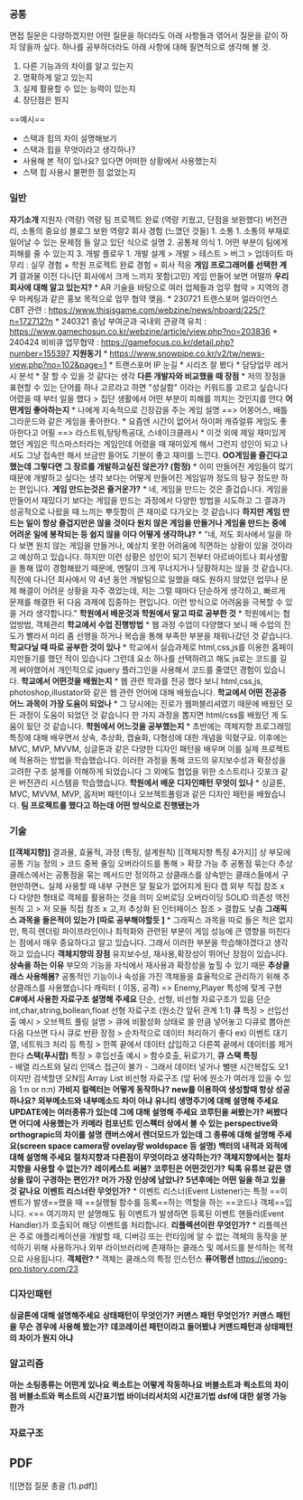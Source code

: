 ### 공통
면접 질문은 다양하겠지만 어떤 질문을 하더라도 아래 사항들과 엮어서 질문을 같이 하지 않을까 싶다.
하나를 공부하더라도 아래 사항에 대해 필연적으로 생각해 볼 것.

1. 다른 기능과의 차이를 알고 있는지
2. 명확하게 알고 있는지
3. 실제 활용할 수 있는 능력이 있는지
4. 장단점은 뭔지

==예시==
* 스택과 힙의 차이 설명해보기
* 스택과 힙을 무엇이라고 생각하나?
* 사용해 본 적이 있나요? 있다면 어떠한 상황에서 사용했는지
* 스택 힙 사용시 불편한 점 없었는지

### 일반
**자기소개** 
	지원자 (역량)
		역량
			팀 프로젝트 완료 (역량 키웠고, 단점을 보완했다)
				버전관리, 소통의 중요성
				블로그 보완
		역량2 회사 경험 (느꼈던 것들)
			1. 소통
				1. 소통의 부재로 일어날 수 있는 문제점 들 알고 있단 식으로 설명
			2. 공통체 의식
				1. 어떤 부분이 팀에게 피해를 줄 수 있는지
			3. 개발 플로우
				1. 개발 설계 > 개발 > 테스트 > 버그 > 업데이트 
		마무리 : 실무 경험 + 학원 프로젝트 완료 경험 = 회사 적응 
**게임 프로그래머를 선택한 계기**
	결과물 
		이전 다니던 회사에서 크게 느끼지 못함(고민)
			게임 만들어 보면 어떨까
**우리 회사에 대해 알고 있는지?**
	* AR 기술을 바탕으로 여러 업체들과 업무 협약 > 지역의 경우 마케팅과 같은 홍보 목적으로 업무 협약 맺음.
		* 230721 트랜스포머 얼라이언스 CBT 관련 : https://www.thisisgame.com/webzine/news/nboard/225/?n=172712?n
		* 240321 충남 부여군과 국내외 관광객 유치  :  https://www.gamechosun.co.kr/webzine/article/view.php?no=203836 
		* 240424 비비큐 업무협약 : https://gamefocus.co.kr/detail.php?number=155397
**지원동기**
	* https://www.snowpipe.co.kr/v2/tw/news-view.php?no=102&page=1
		* 트랜스포머 IP 눈길
			* 시리즈 잘 봤다
				* 담당업무 레거시 분석
					* 잘 할 수 있을 것 같다는 생각
**다른 개발자와 비교했을 때 장점**
	* 저의 장점을 표현할 수 있는 단어를 하나 고르라고 하면 "성실함" 이라는 키워드를 고르고 싶습니다 
	  어렸을 때 부터 일을 했다 > 집단 생활에서 어떤 부분이 피해를 끼치는 것인지를 안다
**어떤게임 좋아하는지** 
	* 나에게 지속적으로 긴장감을 주는 게임 설명 ==> 어몽어스, 배틀그라운드와 같은 게임을 좋아한다.
		* 요즘엔 시간이 없어서 하이퍼 캐쥬얼류 게임도 좋아한다고 어필 ==> 라스트워,탕탕특공대, 스네이크클래시
			* 이것 외에 제일 재미있게 했던 게임은 믹스마스터라는 게임인데 어렸을 때 재미있게 해서 그런지 성인이 되고 나서도 그냥 접속만 해서 브금만 들어도 기분이 좋고 재미를 느낀다.
**OO게임을 즐긴다고 했는데 그렇다면 그 장르를 개발하고싶진 않은가? (함정)**
	* 이미 만들어진 게임들이 많기 때문에 개발하고 싶다는 생각 보다는 어떻게 만들어진 게임일까 정도의 탐구 정도만 하는 편입니다.
**게임 만드는것은 즐거운가?**
	* 네, 게임을 만드는 것은 즐겁습니다. 게임을 만들어서 재밌다기 보다는 게임을 만드는 과정에서 다양한 방법을 시도하고 그 결과가 성공적으로 나왔을 때 느끼는 뿌듯함이 큰 재미로 다가오는 것 같습니다
**하지만 게임 만드는 일이 항상 즐겁지만은 않을 것이다 원치 않은 게임을 만들거나 게임을 만드는 중에 어려운 일에 봉착되는 등 쉽지 않을 이다 어떻게 생각하냐?**
	* "네, 저도 회사에서 일을 하다 보면 원치 않는 게임을 만들거나, 예상치 못한 어려움에 직면하는 상황이 있을 것이라고 예상하고 있습니다. 하지만 이런 상황은 성인이 되기 전부터 아르바이트나 회사생활을 통해 많이 경험해왔기 때문에, 멘탈이 크게 무너지거나 당황하지는 않을 것 같습니다. 직전에 다니던 회사에서 약 4년 동안 개발팀으로 일했을 때도 원하지 않았던 업무나 문제 해결이 어려운 상황을 자주 겪었는데, 저는 그럴 때마다 단순하게 생각하고, 빠르게 문제를 해결한 뒤 다음 과제에 집중하는 편입니다. 이런 방식으로 어려움을 극복할 수 있을 거라 생각합니다."
**학원에서 배운것과 학원에서 말고 따로 공부한 것**
	* 학원에서는 협업방법, 객체관리
**학교에서 수업 진행방법**
	* 웹 과정 수업이 다양했다 보니 매 수업의 진도가 빨라서 미리 좀 선행을 하거나 복습을 통해 부족한 부분을 채워나갔던 것 같습니다. 
**학교다닐 때 따로 공부한 것이 있나**
	* 학교에서 실습과제로 html,css,js를 이용한 홈페이지만들기를 했던 적이 있습니다 그런데 요소 하나를 선택하려고 해도 js로는 코드를 길게 써야했어서 개인적으로 jquery 플러그인을 사용해서 코드를 줄였던 경험이 있습니다.
**학교에서 어떤것을 배웠는지**
	* 웹 관련 학과를 전공 했다 보니 html,css,js, photoshop,illustator와 같은 웹 관련 언어에 대해 배웠습니다.
**학교에서 어떤 전공중 어느 과목이 가장 도움이 되었나**
	* 그 당시에는 진로가 웹퍼블리셔였기 때문에 배웠던 모든 과정이 도움이 되었던 것 같습니다 한 가지 과정을 뽑지면 html/css를 배웠던 게 도움이 됬던 것 같습니다.
**학원에서 어느것을 공부했는지**
	* 초반에는 객체지향 프로그래밍 특징에 대해 배우면서 상속, 추상화, 캡슐화, 다형성에 대한 개념을 익혔구요. 이후에는 MVC, MVP, MVVM, 싱글톤과 같은 다양한 디자인 패턴을 배우며 이를 실제 프로젝트에 적용하는 방법을 학습했습니다. 이러한 과정을 통해 코드의 유지보수성과 확장성을 고려한 구조 설계를 이해하게 되었습니다 그 외에도 협업을 위한 소스트리나 깃포크 같은 버전관리 시스템을 학습했습니다. 
**학원에서 배운 디자인패턴 무엇이 있나**
	* 싱글톤, MVC, MVVM, MVP, 옵저버 패턴이나 오브젝트풀링과 같은 디자인 패턴을 배웠습니다.
**팀 프로젝트를 했다고 하는데 어떤 방식으로 진행됐는가**

### 기술
**[[객체지향]]**
	결과물, 효율적, 과정 (특징, 설계원칙)
		[[객체지향 특징 4가지]]
			상
				부모에 공통 기능 정의 > 코드 중복 줄임
				오버라이드를 통해 > 확장 가능
			추
				공통점 묶는다
					추상클래스에서는 공통점을 묶는 메서드만 정의하고
						상클래스를 상속받는 클래스들에서 구현만하면ㄴ
							실제 사용할 때 내부 구현은 알 필요가 없어지게 된다
			캡
				외부 직접 참조 x
			다 
				다양한 형태로 객체를 활용하는 것을 의미
					오버로딩 오버라이딩
		SOLID 
			의존성 역전 원칙 
				고 > 저 모듈 직접 참조 x 고,저 추상화 된 인터페이스 참조 > 결합도 낮춤
**그래픽스 과목을 들은적이 있는가 [따로 공부해야할듯 ]**
	* 그래픽스 과목을 따로 들은 적은 없지만, 특히 렌더링 파이프라인이나 최적화와 관련된 부분이 게임 성능에 큰 영향을 미친다는 점에서 매우 중요하다고 알고 있습니다. 그래서 이러한 부분을 학습해야겠다고 생각하고 있습니다
**객체지향의 장점**
	유지보수성, 재사용,확장성이 뛰어난 장점이 있습니다.
**상속을 하는 이유**
	부모의 기능을 자식에서 재사용과 확장성을 높힐 수 있기 때문
**추상클래스 사용해봄?**
	공통적인 기능이나 속성을 가진 객체들을 효율적으로 관리하기 위해 추상클래스를 사용했습니다
		캐릭터 ( 이동, 공격) => Enemy,Player 특성에 맞게 구현
**C#에서 사용한 자료구조 설명해 주세요**
	단순, 선형, 비선형 자료구조가 있음
	단순 
		int,char,string,bollean,float 
	선형 자료구조 (원소간 앞뒤 관계 1:1)
		**큐**
			특징 > 선입선출
				예시 > 오브젝트 풀링 
					설명 > 큐에 비활성화 상태로 쓸 만큼 넣어놓고 디큐로 뽑아쓴다음 다쓰면 다시 큐로 반환
						장점 >  순차적으로 데이터 처리하기 좋다 ex) 이벤트 대기열, 네트워크 처리 등
							특징 > 한쪽 끝에서 데이터 삽입하고 다른쪽 끝에서 데이터를 제거한다
		**스택(푸시팝)**
			특징 > 후입선출
				예시 > 함수호출, 뒤로가기,
		**큐 스택 특징**		
			- 배열 리스트와 달리 인덱스 접근이 불가 
				- 그래서 데이터 넣거나 뺄땐 시간복잡도 오1 이지만 검색할댄 오N임
		Array
		List
	비선형 자료구조 (앞 뒤에 원소가 여러개 있을 수 있음 1:n or n:n)
**가비지 컬렉터는 어떻게 동작하나?**
**new를 이용하여 생성할때 항상 성공하나요?** 
**외부메소드와 내부메소드 차이 아냐**
**유니티 생명주기에 대해  설명해 주세요**
**UPDATE에는 여러종류가 있는데 그에 대해 설명해 주세요**
**코루틴을 써봤는가? 써봤다면 어디에 사용했는가**
**카메라 컴포넌트 인스펙터 상에서 볼 수 있는 perspective와 orthograpic의 차이를 설명**
**캔버스에서 렌더모드가 있는데 그 종류에 대해 설명해 주세요(screen space camera랑 ovelay랑 woldspace 등 설명)**
**백터의 내적과 외적에 대해 설명해 주세요**
**절차지향과 다른점이 무엇이라고 생각하는가? 객체지향에서는 절차지향을 사용할 수 없는가?**
**레이케스트 써봄?**
**코루틴은 어떤것인가?**
**틱톡 유튜브 같은 영상을 많이 구경하는 편인가? 머가 가장 인상에 남았나?**
**5년후에는 어떤 일을 하고 있을 것 같나요**
**이벤트 리스너란 무엇인가?**
	* 이벤트 리스너(Event Listener)는 특정 ==이벤트가 발생==했을 때 ==실행될 함수를 등록==하는 역할을 하는 ==코드나 객체==입니다.  <== 여기까지 만 설명해도 됨
	  이벤트가 발생하면 등록된 이벤트 핸들러(Event Handler)가 호출되어 해당 이벤트를 처리합니다.
**리플렉션이란 무엇인가?**
	* 리플렉션은 주로 애플리케이션을 개발할 때, 디버깅 또는 런타임에 알 수 없는 객체의 동작을 분석하기 위해 사용하거나 외부 라이브러리에 존재하는 클래스 및 메서드를 분석하는 목적으로 사용됩니다.
**객체란?**
	* 객체는 클래스의 특정 인스턴스
**퓨어펑션** 
https://jeong-pro.tistory.com/23
### 디자인패턴
**싱글톤에 대해 설명해주세요**
**상태패턴이 무엇인가?**
**커맨스 패턴 무엇인가?**
**커맨스 패턴을 무슨 경우에 사용해 봤는가?**
**데코레이션 패턴이라고 들어봤냐**
**커맨드패턴과 상태패턴의 차이가 뭔지 아냐**

### 알고리즘
**아는 소팅종류는 어떤게 있나요**
**퀵소트는 어떻게 작동하나요**
**버블소트과 퀵소트의 차이점**
**버블소트와 퀵소트의 시간표기법**
**바이너리서치의 시간표기법**
**dsf에 대한 설명 가능한가**
### 자료구조








## PDF
![[면접 질문 총괄 (1).pdf]]